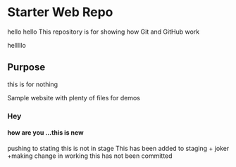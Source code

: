 # Starter Web Repo
hello hello
This repository is for showing how Git and GitHub work

helllllo
## Purpose
this is for nothing

Sample website with plenty of files for demos
### Hey
#### how are you ...this is new
pushing to stating
this is not in stage
This has been added to staging + joker +making change in working
this has not been committed
